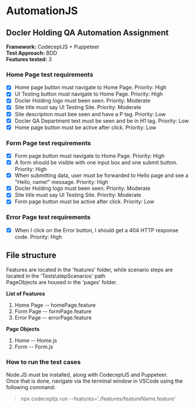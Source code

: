 # AutomationJS

## Docler Holding QA Automation Assignment
**Framework:** CodeceptJS + Puppeteer<br>
**Test Approach:** BDD<br>
**Features tested:** 3<br>

### Home Page test requirements
- [x] Home page button must navigate to Home Page. Priority: High
- [x] UI Testing button must navigate to Home Page. Priority: High
- [x] Docler Holding logo must been seen. Priority: Moderate
- [x] Site title must say UI Testing Site. Priority: Moderate
- [x] Site description must bee seen and have a P tag. Priority: Low
- [x] Docler QA Department text must be seen and be in H1 tag. Priority: Low
- [x] Home page button must be active after click. Priority: Low

### Form Page test requirements
- [x] Form page button must navigate to Home Page. Priority: High
- [x] A form should be visible with one input box and one submit button. Priority: High
- [x] When submitting data, user must be forwarded to Hello page and see a "Hello, name!" message. Priority: High
- [x] Docler Holding logo must been seen. Priority: Moderate
- [x] Site title must say UI Testing Site. Priority: Moderate
- [x] Form page button must be active after click. Priority: Low

### Error Page test requirements
- [x] When I click on the Error button, I should get a 404 HTTP response code. Priority: High

## File structure
Features are located in the 'features' folder, while scenario steps are located in the 'Tests\stepScenarios' path<br>
PageObjects are housed in the 'pages' folder.

**List of Features**
1. Home Page -- homePage.feature
2. Form Page -- formPage.feature
3. Error Page -- errorPage.feature

**Page Objects**
1. Home -- Home.js
2. Form -- Form.js

### How to run the test cases
Node.JS must be installed, along with CodeceptJS and Puppeteer.<br>
Once that is done, navigate via the terminal window in VSCode using the following command:<br>
>npx codeceptjs run --features='./features/featureName.feature'
